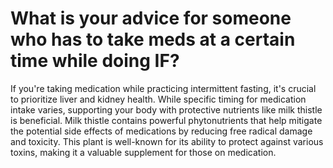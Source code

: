 # What is your advice for someone who has to take meds at a certain time while doing IF?

If you're taking medication while practicing intermittent fasting, it's crucial to prioritize liver and kidney health. While specific timing for medication intake varies, supporting your body with protective nutrients like milk thistle is beneficial. Milk thistle contains powerful phytonutrients that help mitigate the potential side effects of medications by reducing free radical damage and toxicity. This plant is well-known for its ability to protect against various toxins, making it a valuable supplement for those on medication.